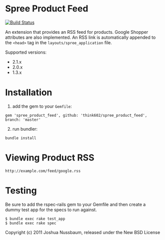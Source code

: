 Spree Product Feed
================

[![Build Status](https://travis-ci.org/think602/spree_product_feed.svg?branch=master)](https://travis-ci.org/think602/spree_product_feed)

An extension that provides an RSS feed for products. Google Shopper attributes
are also implemented. An RSS link is automatically appended to the `<head>`
tag in the `layouts/spree_application` file.

Supported versions:  
- 2.1.x  
- 2.0.x  
- 1.3.x  


Installation
===============

1) add the gem to your `Gemfile`:

`gem 'spree_product_feed', github: 'think602/spree_product_feed', branch: 'master'`

2) run bundler:

`bundle install`

Viewing Product RSS
============

`http://example.com/feed/google.rss`

Testing
=======

Be sure to add the rspec-rails gem to your Gemfile and then create a dummy test app for the specs to run against.

    $ bundle exec rake test_app
    $ bundle exec rake spec

Copyright (c) 2011 Joshua Nussbaum, released under the New BSD License
